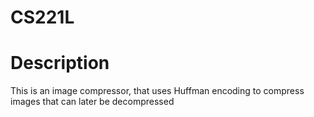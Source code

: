 # CS221L

# Description
This is an image compressor, that uses Huffman encoding to compress images that can later be decompressed
